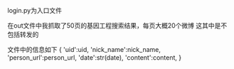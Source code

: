 login.py为入口文件

在out文件中我抓取了50页的基因工程搜索结果，每页大概20个微博
这其中是不包括转发的

文件中的信息如下
{
    'uid':uid,
    'nick_name':nick_name,
    'person_url':person_url,
    'date':str(date),
    'content':content,
}